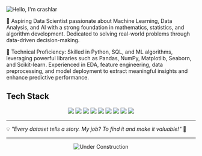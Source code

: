 ![Hello, I'm crashlar](https://capsule-render.vercel.app/api?type=waving&color=gradient&text=Hello,+I'm+crashlar!&height=100&section=header)

🔹 Aspiring Data Scientist passionate about Machine Learning, Data Analysis, and AI with a strong foundation in mathematics, statistics, and algorithm development. Dedicated to solving real-world problems through data-driven decision-making.

🔹 Technical Proficiency: Skilled in Python, SQL, and ML algorithms, leveraging powerful libraries such as Pandas, NumPy, Matplotlib, Seaborn, and Scikit-learn. Experienced in EDA, feature engineering, data preprocessing, and model deployment to extract meaningful insights and enhance predictive performance.

##  Tech Stack  
<div align="center">  
<img src="https://img.shields.io/badge/Python-3776AB?style=for-the-badge&logo=python&logoColor=white"/>  
<img src="https://img.shields.io/badge/SQL-4479A1?style=for-the-badge&logo=postgresql&logoColor=white"/>  
<img src="https://img.shields.io/badge/Pandas-150458?style=for-the-badge&logo=pandas&logoColor=white"/>  
<img src="https://img.shields.io/badge/Scikit--Learn-F7931E?style=for-the-badge&logo=scikitlearn&logoColor=white"/>  
<img src="https://img.shields.io/badge/Matplotlib-3776AB?style=for-the-badge&logo=python&logoColor=white"/> 
<img src="https://img.shields.io/badge/NumPy-013243?style=for-the-badge&logo=numpy&logoColor=white"/>  
<img src="https://img.shields.io/badge/Machine%20Learning-FF6F00?style=for-the-badge&logo=tensorflow&logoColor=white"/>  
<img src="https://img.shields.io/badge/Statistics-1D3557?style=for-the-badge&logo=databricks&logoColor=white"/>  
<img src="https://img.shields.io/badge/Streamlit-FF4B4B?style=for-the-badge&logo=streamlit&logoColor=white"/>  


</div>  



<!--
## 🚀 Featured Projects  
🌟 **Check out some of my top projects!**  
-->
---

<!--## 📊 GitHub Stats  
<div align="center">  
<img src="https://github-readme-stats.vercel.app/api?username=Crashlar&show_icons=true&theme=radical" width="48%"/>  
<img src="https://github-readme-streak-stats.herokuapp.com/?user=Crashlar&theme=radical" width="48%"/>  
</div>  -->

<!--
## 🕴🏻 Feel Free to Reach Me  
📩 **Email:** mukeshkumar.in25@gmail.com  
💼 **LinkedIn:** [Crashlar](https://linkedin.com/in/Crashlar)  
🐦 **Twitter:** [Crashlar](https://twitter.com/Crashlar)  
📂 **Portfolio:** [Crashlar.com](https://Crashlar.com)  -->
 
💡 _"Every dataset tells a story. My job? To find it and make it valuable!"_ 🚀  

---

<p align="center">
  <img src="https://raw.githubusercontent.com/sindresorhus/sindresorhus/main/under-construction.gif" alt="Under Construction">
</p>


<img align = "right"  src="https://komarev.com/ghpvc/?username=Crashlar&style=flat-square&color=blue" alt=""/>



